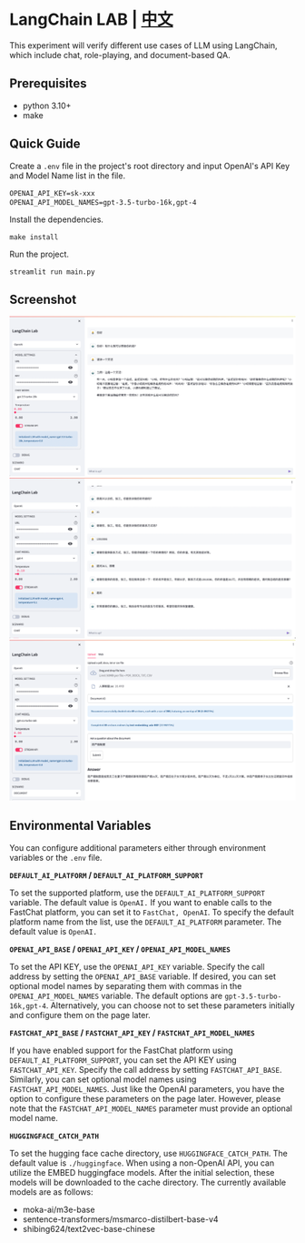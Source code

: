 # LangChain LAB | [中文](README_ZH.md)

This experiment will verify different use cases of LLM using LangChain, which include chat, role-playing, and document-based QA.

## Prerequisites

* python 3.10+
* make

## Quick Guide

Create a `.env` file in the project's root directory and input OpenAI's API Key and Model Name list in the file.

```text
OPENAI_API_KEY=sk-xxx
OPENAI_API_MODEL_NAMES=gpt-3.5-turbo-16k,gpt-4
```

Install the dependencies.

```shell
make install
```

Run the project.

```shell
streamlit run main.py
```

## Screenshot

![](docs/image-chat.png)
![](docs/image-player.png)
![](docs/image-doc.png)

## Environmental Variables

You can configure additional parameters either through environment variables or the `.env` file.

**`DEFAULT_AI_PLATFORM` / `DEFAULT_AI_PLATFORM_SUPPORT`**

To set the supported platform, use the `DEFAULT_AI_PLATFORM_SUPPORT` variable. The default value is `OpenAI.` If you want to enable calls to the FastChat platform, you can set it to `FastChat, OpenAI`. To specify the default platform name from the list, use the `DEFAULT_AI_PLATFORM` parameter. The default value is `OpenAI.`

**`OPENAI_API_BASE` / `OPENAI_API_KEY` / `OPENAI_API_MODEL_NAMES`**

To set the API KEY, use the `OPENAI_API_KEY` variable. Specify the call address by setting the `OPENAI_API_BASE` variable. If desired, you can set optional model names by separating them with commas in the `OPENAI_API_MODEL_NAMES` variable. The default options are `gpt-3.5-turbo-16k,gpt-4`. Alternatively, you can choose not to set these parameters initially and configure them on the page later.

**`FASTCHAT_API_BASE` / `FASTCHAT_API_KEY` / `FASTCHAT_API_MODEL_NAMES`**

If you have enabled support for the FastChat platform using `DEFAULT_AI_PLATFORM_SUPPORT`, you can set the API KEY using `FASTCHAT_API_KEY`. Specify the call address by setting `FASTCHAT_API_BASE`. Similarly, you can set optional model names using `FASTCHAT_API_MODEL_NAMES`. Just like the OpenAI parameters, you have the option to configure these parameters on the page later. However, please note that the `FASTCHAT_API_MODEL_NAMES` parameter must provide an optional model name.

**`HUGGINGFACE_CATCH_PATH`**

To set the hugging face cache directory, use `HUGGINGFACE_CATCH_PATH`. The default value is `./huggingface`. When using a non-OpenAI API, you can utilize the EMBED huggingface models. After the initial selection, these models will be downloaded to the cache directory. The currently available models are as follows:

* moka-ai/m3e-base
* sentence-transformers/msmarco-distilbert-base-v4
* shibing624/text2vec-base-chinese
